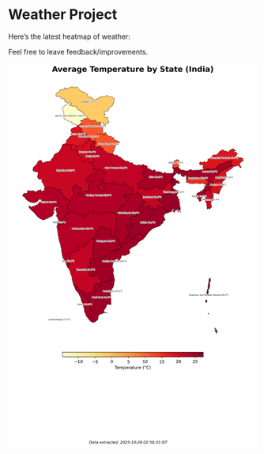 # Weather Project

Here’s the latest heatmap of weather:

Feel free to leave feedback/improvements.

![India Heatmap](docs/assets/india_heatmap.png?v=FFE223)
